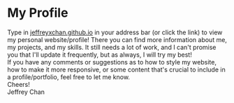 # My Profile

Type in <a href="jeffreyxchan.github.io">jeffreyxchan.github.io</a> in your address bar (or click the link) to view my personal website/profile! There you can find more information about me, my projects, and my skills.
It still needs a lot of work, and I can't promise you that I'll update it frequently,
but as always, I will try my best!
<br>
If you have any comments or suggestions as to how to style my website, how to make it
more responsive, or some content that's crucial to include in a profile/portfolio,
feel free to let me know.
<br>
Cheers!
<br>
Jeffrey Chan